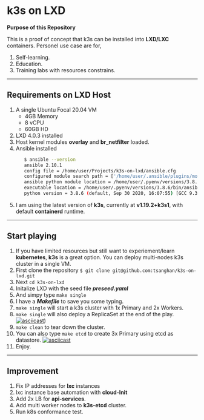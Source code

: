 # k3s on LXD

**Purpose of this Repository**

This is a proof of concept that k3s can be installed into **LXD/LXC** containers.
Personel use case are for,
1. Self-learning.
2. Education.
3. Training labs with resources constrains.

---

## Requirements on LXD Host

1. A single Ubuntu Focal 20.04 VM
    - 4GB Memory
    - 8 vCPU
    - 60GB HD
2. LXD 4.0.3 installed
3. Host kernel modules **overlay** and **br_netfilter** loaded.
4. Ansible installed
     ```bash
        $ ansible --version
        ansible 2.10.1
        config file = /home/user/Projects/k3s-on-lxd/ansible.cfg
        configured module search path = ['/home/user/.ansible/plugins/modules', '/usr/share/ansible/plugins/modules']
        ansible python module location = /home/user/.pyenv/versions/3.8.6/lib/python3.8/site-packages/ansible
        executable location = /home/user/.pyenv/versions/3.8.6/bin/ansible
        python version = 3.8.6 (default, Sep 30 2020, 16:07:55) [GCC 9.3.0]
5. I am using the latest version of **k3s**, currently at **v1.19.2+k3s1**, with default **containerd** runtime.
---

## Start playing

1. If you have limited resources but still want to experiement/learn **kubernetes**, **k3s** is a great option. You can deploy multi-nodes k3s cluster in a single VM.
2. First clone the repository ```$ git clone git@github.com:tsanghan/k3s-on-lxd.git```
3. Next ```cd k3s-on-lxd```
4. Initalize LXD with the seed file ***preseed.yaml***
5. And simpy type ```make single```
6. I have a ***Makefile*** to save you some typing.
7. ```make single``` will start a k3s cluster with 1x Primary and 2x Workers.
8. ```make single``` will also deploy a ReplicaSet at the end of the play.
[![asciicast](https://asciinema.org/a/362608.svg)](https://asciinema.org/a/362608))
9. ```make clean``` to tear down the cluster.
10. You can also type ```make etcd``` to create 3x Primary using etcd as datastore.
[![asciicast](https://asciinema.org/a/362619.svg)](https://asciinema.org/a/362619)
11. Enjoy.

---
## Improvement
1. Fix IP addresses for **lxc** instances
2. lxc instance base automation with **cloud-Init**
3. Add 2x LB for **api-services**.
4. Add multi worker nodes to **k3s-etcd** cluster.
4. Run k8s conformance test.
